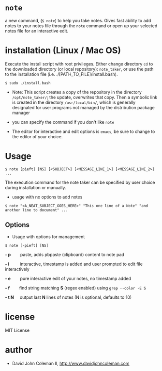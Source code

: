 # `note`

a new command, (`$ note`) to help you take notes. Gives fast ability to add notes to your
notes file through the `note` command or open up your selected notes file for an interactive edit.

# installation (Linux / Mac OS)

Execute the install script with root privileges. Either change directory `cd`
to the downloaded directory (or local repository): `note_taker`, or use the
path to the installation file (i.e. ./[PATH_TO_FILE]/install.bash).

```
$ sudo ./install.bash
```

- Note: This script creates a copy of the repository in the directory
`/opt/note_taker/`; the update, overwrites that copy. Then a symbolic link
is created in the directory `/usr/local/bin/`, which is generally
designated for user programs not managed by the distribution package manager

- you can specify the command if you don't like `note`

- The editor for interactive and edit options is `emacs`, be sure to change to
the editor of your choice.

# Usage

```
$ note [pieft] [NS] [<SUBJECT>] [<MESSAGE_LINE_1>] [<MESSAGE_LINE_2>] ...
```

The execution command for the note taker can be specified by user choice during installation or manually.

- usage with no options to add notes

```
$ note "<A_NEAT_SUBJECT_GOES_HERE>" "This one line of a Note" "and another line to document" ...
```

## Options

- Usage with options for management

```
$ note [-pieft] [NS]
```

**\- p** &nbsp;&nbsp;&nbsp;&nbsp;&nbsp;&nbsp;
paste, adds pbpaste (clipboard) content to note pad

**\- i** &nbsp;&nbsp;&nbsp;&nbsp;&nbsp;&nbsp;&nbsp;
interactive, timestamp is added and user prompted to edit file interactively

**\- e** &nbsp;&nbsp;&nbsp;&nbsp;&nbsp;&nbsp;
pure interactive edit of your notes, no timestamp added

**\- f** &nbsp;&nbsp;&nbsp;&nbsp;&nbsp;&nbsp;
find string matching **S** (regex enabled) using `grep --color -E S`

**\- t N** &nbsp;&nbsp;&nbsp;
output last **N** lines of notes (N is optional, defaults to 10)

# license

MIT License

# author

- David John Coleman II, http://www.davidjohncoleman.com
